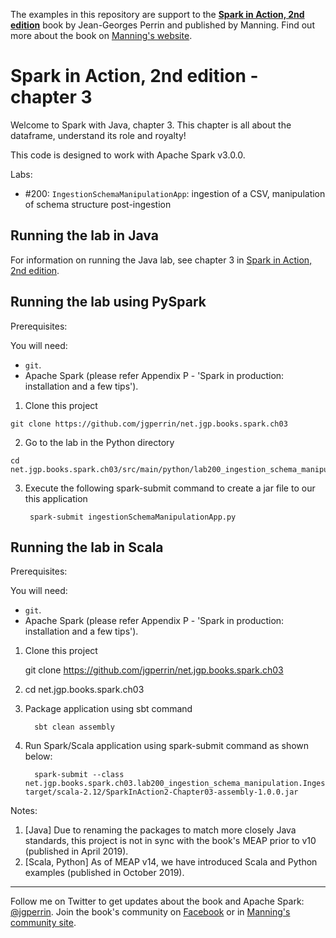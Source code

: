 The examples in this repository are support to the **[Spark in Action, 2nd edition](http://jgp.net/sia)** book by Jean-Georges Perrin and published by Manning. Find out more about the book on [Manning's website](http://jgp.net/sia).

# Spark in Action, 2nd edition - chapter 3

Welcome to Spark with Java, chapter 3. This chapter is all about the dataframe, understand its role and royalty!

This code is designed to work with Apache Spark v3.0.0.

Labs:
 * #200: `IngestionSchemaManipulationApp`: ingestion of a CSV, manipulation of schema structure post-ingestion

## Running the lab in Java

For information on running the Java lab, see chapter 3 in [Spark in Action, 2nd edition](http://jgp.net/sia).


## Running the lab using PySpark

Prerequisites:

You will need:
 * `git`.
 * Apache Spark (please refer Appendix P - 'Spark in production: installation and a few tips').

1. Clone this project

```
git clone https://github.com/jgperrin/net.jgp.books.spark.ch03
```

2. Go to the lab in the Python directory

```
cd net.jgp.books.spark.ch03/src/main/python/lab200_ingestion_schema_manipulation/
```

3. Execute the following spark-submit command to create a jar file to our this application

   ```
    spark-submit ingestionSchemaManipulationApp.py
   ```

## Running the lab in Scala

Prerequisites:

You will need:
 * `git`.
 * Apache Spark (please refer Appendix P - 'Spark in production: installation and a few tips'). 


1. Clone this project

    git clone https://github.com/jgperrin/net.jgp.books.spark.ch03

2. cd net.jgp.books.spark.ch03

3. Package application using sbt command

   ```
     sbt clean assembly
   ```

4. Run Spark/Scala application using spark-submit command as shown below:

   ```
     spark-submit --class net.jgp.books.spark.ch03.lab200_ingestion_schema_manipulation.IngestionSchemaManipulationScalaApp target/scala-2.12/SparkInAction2-Chapter03-assembly-1.0.0.jar
   ```

Notes: 
 1. [Java] Due to renaming the packages to match more closely Java standards, this project is not in sync with the book's MEAP prior to v10 (published in April 2019).
 2. [Scala, Python] As of MEAP v14, we have introduced Scala and Python examples (published in October 2019).
 
---

Follow me on Twitter to get updates about the book and Apache Spark: [@jgperrin](https://twitter.com/jgperrin). Join the book's community on [Facebook](https://www.facebook.com/SparkWithJava/) or in [Manning's community site](https://forums.manning.com/forums/spark-in-action-second-edition?a_aid=jgp).
